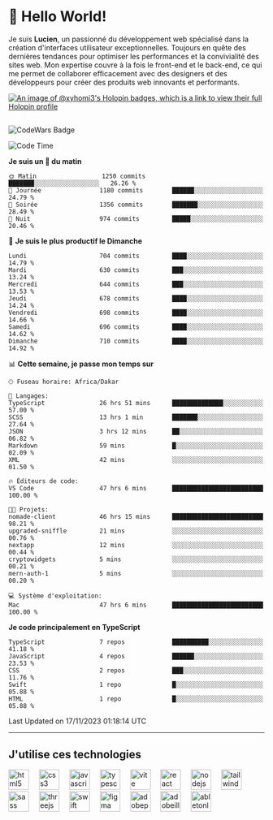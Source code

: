 # 👋 Hello World!

Je suis **Lucien**, un passionné du développement web spécialisé dans la création d'interfaces utilisateur exceptionnelles. Toujours en quête des dernières tendances pour optimiser les performances et la convivialité des sites web. Mon expertise couvre à la fois le front-end et le back-end, ce qui me permet de collaborer efficacement avec des designers et des développeurs pour créer des produits web innovants et performants.

[![An image of @xyhomi3's Holopin badges, which is a link to view their full Holopin profile](https://holopin.me/xyhomi3)](https://holopin.io/@xyhomi3)

##

![CodeWars Badge](https://www.codewars.com/users/xyhomi3/badges/small)

<!--START_SECTION:waka-->
![Code Time](http://img.shields.io/badge/Code%20Time-252%20hrs%2053%20mins-blue)

**Je suis un 🐤 du matin** 

```text
🌞 Matin                  1250 commits        ███████░░░░░░░░░░░░░░░░░░   26.26 % 
🌆 Journée                1180 commits        ██████░░░░░░░░░░░░░░░░░░░   24.79 % 
🌃 Soirée                 1356 commits        ███████░░░░░░░░░░░░░░░░░░   28.49 % 
🌙 Nuit                   974 commits         █████░░░░░░░░░░░░░░░░░░░░   20.46 % 
```
📅 **Je suis le plus productif le Dimanche** 

```text
Lundi                    704 commits         ████░░░░░░░░░░░░░░░░░░░░░   14.79 % 
Mardi                    630 commits         ███░░░░░░░░░░░░░░░░░░░░░░   13.24 % 
Mercredi                 644 commits         ███░░░░░░░░░░░░░░░░░░░░░░   13.53 % 
Jeudi                    678 commits         ████░░░░░░░░░░░░░░░░░░░░░   14.24 % 
Vendredi                 698 commits         ████░░░░░░░░░░░░░░░░░░░░░   14.66 % 
Samedi                   696 commits         ████░░░░░░░░░░░░░░░░░░░░░   14.62 % 
Dimanche                 710 commits         ████░░░░░░░░░░░░░░░░░░░░░   14.92 % 
```


📊 **Cette semaine, je passe mon temps sur** 

```text
🕑︎ Fuseau horaire: Africa/Dakar

💬 Langages: 
TypeScript               26 hrs 51 mins      ██████████████░░░░░░░░░░░   57.00 % 
SCSS                     13 hrs 1 min        ███████░░░░░░░░░░░░░░░░░░   27.64 % 
JSON                     3 hrs 12 mins       ██░░░░░░░░░░░░░░░░░░░░░░░   06.82 % 
Markdown                 59 mins             █░░░░░░░░░░░░░░░░░░░░░░░░   02.09 % 
XML                      42 mins             ░░░░░░░░░░░░░░░░░░░░░░░░░   01.50 % 

🔥 Éditeurs de code: 
VS Code                  47 hrs 6 mins       █████████████████████████   100.00 % 

🐱‍💻 Projets: 
nomade-client            46 hrs 15 mins      █████████████████████████   98.21 % 
upgraded-sniffle         21 mins             ░░░░░░░░░░░░░░░░░░░░░░░░░   00.76 % 
nextapp                  12 mins             ░░░░░░░░░░░░░░░░░░░░░░░░░   00.44 % 
cryptowidgets            5 mins              ░░░░░░░░░░░░░░░░░░░░░░░░░   00.21 % 
mern-auth-1              5 mins              ░░░░░░░░░░░░░░░░░░░░░░░░░   00.20 % 

💻 Système d'exploitation: 
Mac                      47 hrs 6 mins       █████████████████████████   100.00 % 
```

**Je code principalement en TypeScript** 

```text
TypeScript               7 repos             ██████████░░░░░░░░░░░░░░░   41.18 % 
JavaScript               4 repos             ██████░░░░░░░░░░░░░░░░░░░   23.53 % 
CSS                      2 repos             ███░░░░░░░░░░░░░░░░░░░░░░   11.76 % 
Swift                    1 repo              █░░░░░░░░░░░░░░░░░░░░░░░░   05.88 % 
HTML                     1 repo              █░░░░░░░░░░░░░░░░░░░░░░░░   05.88 % 
```




 Last Updated on 17/11/2023 01:18:14 UTC
<!--END_SECTION:waka-->
---

## J'utilise ces technologies

<div align="left">
  <img src="https://skillicons.dev/icons?i=html" height="40" alt="html5 logo"  />
  <img width="12" />
  <img src="https://skillicons.dev/icons?i=css" height="40" alt="css3 logo"  />
  <img width="12" />
  <img src="https://skillicons.dev/icons?i=js" height="40" alt="javascript logo"  />
  <img width="12" />
  <img src="https://skillicons.dev/icons?i=ts" height="40" alt="typescript logo"  />
  <img width="12" />
  <img src="https://skillicons.dev/icons?i=vite" height="40" alt="vite logo"  />
  <img width="12" />
  <img src="https://skillicons.dev/icons?i=react" height="40" alt="react logo"  />
  <img width="12" />
  <img src="https://cdn.jsdelivr.net/gh/devicons/devicon/icons/nodejs/nodejs-original.svg" height="40" alt="nodejs logo"  />
  <img width="12" />
  <img src="https://skillicons.dev/icons?i=tailwind" height="40" alt="tailwindcss logo"  />
  <img width="12" />
  <img src="https://skillicons.dev/icons?i=sass" height="40" alt="sass logo"  />
  <img width="12" />
  <img src="https://skillicons.dev/icons?i=threejs" height="40" alt="threejs logo"  />
  <img width="12" />
  <img src="https://skillicons.dev/icons?i=swift" height="40" alt="swift logo"  />
  <img width="12" />
  <img src="https://skillicons.dev/icons?i=figma" height="40" alt="figma logo"  />
  <img width="12" />
  <img src="https://skillicons.dev/icons?i=ps" height="40" alt="adobephotoshop logo"  />
  <img width="12" />
  <img src="https://skillicons.dev/icons?i=ai" height="40" alt="adobeillustrator logo"  />
  <img width="12" />
  <img src="https://skillicons.dev/icons?i=ableton" height="40" alt="abletonlive logo"  />
</div>



